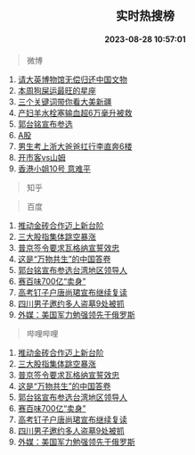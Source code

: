 <div align="center"><h2>实时热搜榜</h2><h4>2023-08-28 10:57:01</h4></div>

> 微博  

1. [请大英博物馆无偿归还中国文物](https://s.weibo.com/weibo?q=%23%E8%AF%B7%E5%A4%A7%E8%8B%B1%E5%8D%9A%E7%89%A9%E9%A6%86%E6%97%A0%E5%81%BF%E5%BD%92%E8%BF%98%E4%B8%AD%E5%9B%BD%E6%96%87%E7%89%A9%23&t=31&band_rank=1&Refer=top)<br />
2. [本周狗屎运最旺的星座](https://s.weibo.com/weibo?q=%E6%9C%AC%E5%91%A8%E7%8B%97%E5%B1%8E%E8%BF%90%E6%9C%80%E6%97%BA%E7%9A%84%E6%98%9F%E5%BA%A7&t=31&band_rank=2&Refer=top)<br />
3. [三个关键词带你看大美新疆](https://s.weibo.com/weibo?q=%23%E4%B8%89%E4%B8%AA%E5%85%B3%E9%94%AE%E8%AF%8D%E5%B8%A6%E4%BD%A0%E7%9C%8B%E5%A4%A7%E7%BE%8E%E6%96%B0%E7%96%86%23&t=31&band_rank=3&Refer=top)<br />
4. [产妇羊水栓塞输血超6万毫升被救](https://s.weibo.com/weibo?q=%23%E4%BA%A7%E5%A6%87%E7%BE%8A%E6%B0%B4%E6%A0%93%E5%A1%9E%E8%BE%93%E8%A1%80%E8%B6%856%E4%B8%87%E6%AF%AB%E5%8D%87%E8%A2%AB%E6%95%91%23&t=31&band_rank=4&Refer=top)<br />
5. [郭台铭宣布参选](https://s.weibo.com/weibo?q=%23%E9%83%AD%E5%8F%B0%E9%93%AD%E5%AE%A3%E5%B8%83%E5%8F%82%E9%80%89%23&t=31&band_rank=5&Refer=top)<br />
6. [A股](https://s.weibo.com/weibo?q=A%E8%82%A1&t=31&band_rank=6&Refer=top)<br />
7. [男生考上浙大爸爸扛行李直奔6楼](https://s.weibo.com/weibo?q=%23%E7%94%B7%E7%94%9F%E8%80%83%E4%B8%8A%E6%B5%99%E5%A4%A7%E7%88%B8%E7%88%B8%E6%89%9B%E8%A1%8C%E6%9D%8E%E7%9B%B4%E5%A5%946%E6%A5%BC%23&t=31&band_rank=7&Refer=top)<br />
8. [开市客vs山姆](https://s.weibo.com/weibo?q=%E5%BC%80%E5%B8%82%E5%AE%A2vs%E5%B1%B1%E5%A7%86&t=31&band_rank=8&Refer=top)<br />
9. [香港小姐10号 意难平](https://s.weibo.com/weibo?q=%E9%A6%99%E6%B8%AF%E5%B0%8F%E5%A7%9010%E5%8F%B7%20%E6%84%8F%E9%9A%BE%E5%B9%B3&t=31&band_rank=9&Refer=top)<br />

> 知乎  


> 百度  

1. [推动金砖合作迈上新台阶](https://www.baidu.com/s?wd=%E6%8E%A8%E5%8A%A8%E9%87%91%E7%A0%96%E5%90%88%E4%BD%9C%E8%BF%88%E4%B8%8A%E6%96%B0%E5%8F%B0%E9%98%B6&sa=fyb_news&rsv_dl=fyb_news)<br />
2. [三大股指集体跳空暴涨](https://www.baidu.com/s?wd=%E4%B8%89%E5%A4%A7%E8%82%A1%E6%8C%87%E9%9B%86%E4%BD%93%E8%B7%B3%E7%A9%BA%E6%9A%B4%E6%B6%A8&sa=fyb_news&rsv_dl=fyb_news)<br />
3. [普京签令要求瓦格纳宣誓效忠](https://www.baidu.com/s?wd=%E6%99%AE%E4%BA%AC%E7%AD%BE%E4%BB%A4%E8%A6%81%E6%B1%82%E7%93%A6%E6%A0%BC%E7%BA%B3%E5%AE%A3%E8%AA%93%E6%95%88%E5%BF%A0&sa=fyb_news&rsv_dl=fyb_news)<br />
4. [这是“万物共生”的中国答卷](https://www.baidu.com/s?wd=%E8%BF%99%E6%98%AF%E2%80%9C%E4%B8%87%E7%89%A9%E5%85%B1%E7%94%9F%E2%80%9D%E7%9A%84%E4%B8%AD%E5%9B%BD%E7%AD%94%E5%8D%B7&sa=fyb_news&rsv_dl=fyb_news)<br />
5. [郭台铭宣布参选台湾地区领导人](https://www.baidu.com/s?wd=%E9%83%AD%E5%8F%B0%E9%93%AD%E5%AE%A3%E5%B8%83%E5%8F%82%E9%80%89%E5%8F%B0%E6%B9%BE%E5%9C%B0%E5%8C%BA%E9%A2%86%E5%AF%BC%E4%BA%BA&sa=fyb_news&rsv_dl=fyb_news)<br />
6. [赛百味700亿“卖身”](https://www.baidu.com/s?wd=%E8%B5%9B%E7%99%BE%E5%91%B3700%E4%BA%BF%E2%80%9C%E5%8D%96%E8%BA%AB%E2%80%9D&sa=fyb_news&rsv_dl=fyb_news)<br />
7. [高考钉子户唐尚珺宣布继续复读](https://www.baidu.com/s?wd=%E9%AB%98%E8%80%83%E9%92%89%E5%AD%90%E6%88%B7%E5%94%90%E5%B0%9A%E7%8F%BA%E5%AE%A3%E5%B8%83%E7%BB%A7%E7%BB%AD%E5%A4%8D%E8%AF%BB&sa=fyb_news&rsv_dl=fyb_news)<br />
8. [四川男子邀约多人盗墓9处被抓](https://www.baidu.com/s?wd=%E5%9B%9B%E5%B7%9D%E7%94%B7%E5%AD%90%E9%82%80%E7%BA%A6%E5%A4%9A%E4%BA%BA%E7%9B%97%E5%A2%939%E5%A4%84%E8%A2%AB%E6%8A%93&sa=fyb_news&rsv_dl=fyb_news)<br />
9. [外媒：美国军力勉强领先于俄罗斯](https://www.baidu.com/s?wd=%E5%A4%96%E5%AA%92%EF%BC%9A%E7%BE%8E%E5%9B%BD%E5%86%9B%E5%8A%9B%E5%8B%89%E5%BC%BA%E9%A2%86%E5%85%88%E4%BA%8E%E4%BF%84%E7%BD%97%E6%96%AF&sa=fyb_news&rsv_dl=fyb_news)<br />

> 哔哩哔哩  

1. [推动金砖合作迈上新台阶](https://www.baidu.com/s?wd=%E6%8E%A8%E5%8A%A8%E9%87%91%E7%A0%96%E5%90%88%E4%BD%9C%E8%BF%88%E4%B8%8A%E6%96%B0%E5%8F%B0%E9%98%B6&sa=fyb_news&rsv_dl=fyb_news)<br />
2. [三大股指集体跳空暴涨](https://www.baidu.com/s?wd=%E4%B8%89%E5%A4%A7%E8%82%A1%E6%8C%87%E9%9B%86%E4%BD%93%E8%B7%B3%E7%A9%BA%E6%9A%B4%E6%B6%A8&sa=fyb_news&rsv_dl=fyb_news)<br />
3. [普京签令要求瓦格纳宣誓效忠](https://www.baidu.com/s?wd=%E6%99%AE%E4%BA%AC%E7%AD%BE%E4%BB%A4%E8%A6%81%E6%B1%82%E7%93%A6%E6%A0%BC%E7%BA%B3%E5%AE%A3%E8%AA%93%E6%95%88%E5%BF%A0&sa=fyb_news&rsv_dl=fyb_news)<br />
4. [这是“万物共生”的中国答卷](https://www.baidu.com/s?wd=%E8%BF%99%E6%98%AF%E2%80%9C%E4%B8%87%E7%89%A9%E5%85%B1%E7%94%9F%E2%80%9D%E7%9A%84%E4%B8%AD%E5%9B%BD%E7%AD%94%E5%8D%B7&sa=fyb_news&rsv_dl=fyb_news)<br />
5. [郭台铭宣布参选台湾地区领导人](https://www.baidu.com/s?wd=%E9%83%AD%E5%8F%B0%E9%93%AD%E5%AE%A3%E5%B8%83%E5%8F%82%E9%80%89%E5%8F%B0%E6%B9%BE%E5%9C%B0%E5%8C%BA%E9%A2%86%E5%AF%BC%E4%BA%BA&sa=fyb_news&rsv_dl=fyb_news)<br />
6. [赛百味700亿“卖身”](https://www.baidu.com/s?wd=%E8%B5%9B%E7%99%BE%E5%91%B3700%E4%BA%BF%E2%80%9C%E5%8D%96%E8%BA%AB%E2%80%9D&sa=fyb_news&rsv_dl=fyb_news)<br />
7. [高考钉子户唐尚珺宣布继续复读](https://www.baidu.com/s?wd=%E9%AB%98%E8%80%83%E9%92%89%E5%AD%90%E6%88%B7%E5%94%90%E5%B0%9A%E7%8F%BA%E5%AE%A3%E5%B8%83%E7%BB%A7%E7%BB%AD%E5%A4%8D%E8%AF%BB&sa=fyb_news&rsv_dl=fyb_news)<br />
8. [四川男子邀约多人盗墓9处被抓](https://www.baidu.com/s?wd=%E5%9B%9B%E5%B7%9D%E7%94%B7%E5%AD%90%E9%82%80%E7%BA%A6%E5%A4%9A%E4%BA%BA%E7%9B%97%E5%A2%939%E5%A4%84%E8%A2%AB%E6%8A%93&sa=fyb_news&rsv_dl=fyb_news)<br />
9. [外媒：美国军力勉强领先于俄罗斯](https://www.baidu.com/s?wd=%E5%A4%96%E5%AA%92%EF%BC%9A%E7%BE%8E%E5%9B%BD%E5%86%9B%E5%8A%9B%E5%8B%89%E5%BC%BA%E9%A2%86%E5%85%88%E4%BA%8E%E4%BF%84%E7%BD%97%E6%96%AF&sa=fyb_news&rsv_dl=fyb_news)<br />
